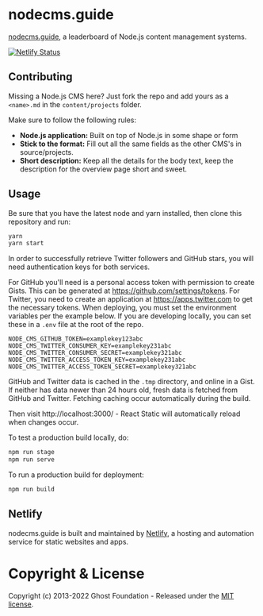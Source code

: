 # nodecms.guide

[nodecms.guide](https://nodecms.guide), a leaderboard of Node.js content management systems.

[![Netlify Status](https://api.netlify.com/api/v1/badges/ff98559c-c0a7-498d-9989-27f09b139e6f/deploy-status)](https://app.netlify.com/sites/headlesscms/deploys)

## Contributing

Missing a Node.js CMS here? Just fork the repo and add yours as a `<name>.md` in the
`content/projects` folder.

Make sure to follow the following rules:

- **Node.js application:** Built on top of Node.js in some shape or form
- **Stick to the format:** Fill out all the same fields as the other CMS's in source/projects.
- **Short description:** Keep all the details for the body text, keep the description for the overview page short and sweet.

## Usage

Be sure that you have the latest node and yarn installed, then clone this repository and run:

```bash
yarn
yarn start
```

In order to successfully retrieve Twitter followers and GitHub stars, you will need authentication
keys for both services.

For GitHub you'll need is a personal access token with permission to create Gists. This can be generated at
<https://github.com/settings/tokens>. For Twitter, you need to create an application at
<https://apps.twitter.com> to get the necessary tokens. When deploying, you must set the environment
variables per the example below. If you are developing locally, you can set
these in a `.env` file at the root of the repo.

```
NODE_CMS_GITHUB_TOKEN=examplekey123abc
NODE_CMS_TWITTER_CONSUMER_KEY=examplekey231abc
NODE_CMS_TWITTER_CONSUMER_SECRET=examplekey321abc
NODE_CMS_TWITTER_ACCESS_TOKEN_KEY=examplekey231abc
NODE_CMS_TWITTER_ACCESS_TOKEN_SECRET=examplekey321abc
```

GitHub and Twitter data is cached in the `.tmp` directory, and online in a Gist. If neither has data
newer than 24 hours old, fresh data is fetched from GitHub and Twitter. Fetching caching occur
automatically during the build.

Then visit http://localhost:3000/ - React Static will automatically reload when changes occur.

To test a production build locally, do:

```bash
npm run stage
npm run serve
```

To run a production build for deployment:

```bash
npm run build
```

## Netlify

nodecms.guide is built and maintained by [Netlify](https://www.netlify.com), a hosting and automation service for static websites and apps.

# Copyright & License

Copyright (c) 2013-2022 Ghost Foundation - Released under the [MIT license](LICENSE).
